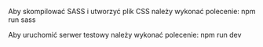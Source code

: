 Aby skompilować SASS i utworzyć plik CSS należy wykonać polecenie:
  npm run sass

Aby uruchomić serwer testowy należy wykonać polecenie:
  npm run dev

